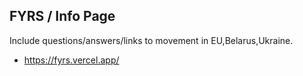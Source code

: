 ## FYRS / Info Page

Include questions/answers/links to movement in EU,Belarus,Ukraine.


- https://fyrs.vercel.app/
